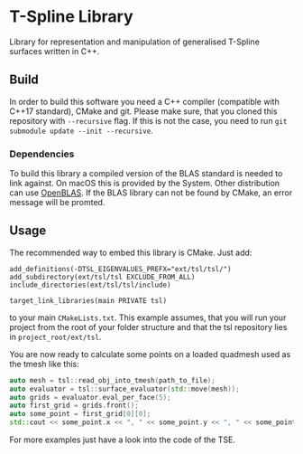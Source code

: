 # T-Spline Library
Library for representation and manipulation of generalised T-Spline surfaces written in C++.

## Build
In order to build this software you need a C++ compiler (compatible with C++17 standard), CMake and git. Please make sure, that you cloned this repository with `--recursive` flag. If this is not the case, you need to run `git submodule update --init --recursive`.

### Dependencies
To build this library a compiled version of the BLAS standard is needed to link against. On macOS this is provided by the System. Other distribution can use [OpenBLAS](https://www.openblas.net/). If the BLAS library can not be found by CMake, an error message will be promted.

## Usage
The recommended way to embed this library is CMake. Just add:
```
add_definitions(-DTSL_EIGENVALUES_PREFX="ext/tsl/tsl/")
add_subdirectory(ext/tsl/tsl EXCLUDE_FROM_ALL)
include_directories(ext/tsl/tsl/include)

target_link_libraries(main PRIVATE tsl)
```
to your main `CMakeLists.txt`. This example assumes, that you will run your project from the root of your folder structure and that the tsl repository lies in `project_root/ext/tsl`.

You are now ready to calculate some points on a loaded quadmesh used as the tmesh like this:
```cpp
auto mesh = tsl::read_obj_into_tmesh(path_to_file);
auto evaluator = tsl::surface_evaluator(std::move(mesh));
auto grids = evaluator.eval_per_face(5);
auto first_grid = grids.front();
auto some_point = first_grid[0][0];
std::cout << some_point.x << ", " << some_point.y << ", " << some_point.z << std::endl;
```

For more examples just have a look into the code of the TSE.
